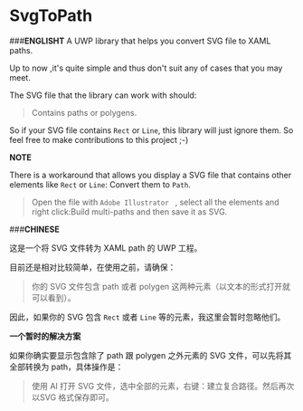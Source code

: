 # SvgToPath

###**ENGLISHT**
A UWP library that helps you convert SVG file to XAML paths. 

Up to now ,it's quite simple and thus don't suit any of cases that you may meet.

The SVG file that the library can work with should:

> Contains paths or polygens.

So if your SVG file contains `Rect` or `Line`, this library will just ignore them. So feel free to make contributions to this project ;-)

**NOTE**

There is a workaround that allows you display a SVG file that contains other elements like `Rect` or `Line`: Convert them to `Path`.

> Open the file with `Adobe Illustrator ` , select all the elements and right click:Build multi-paths and then save it as SVG. 

###**CHINESE**

这是一个将 SVG 文件转为 XAML path 的 UWP 工程。

目前还是相对比较简单，在使用之前，请确保：

> 你的 SVG 文件包含 path 或者 polygen 这两种元素（以文本的形式打开就可以看到）。

因此，如果你的 SVG 包含 `Rect` 或者 `Line` 等的元素，我这里会暂时忽略他们。

**一个暂时的解决方案** 

如果你确实要显示包含除了 path 跟 polygen 之外元素的 SVG 文件，可以先将其全部转换为 path，具体操作是：

> 使用 AI 打开 SVG 文件，选中全部的元素，右键：建立复合路径。然后再次以SVG 格式保存即可。

